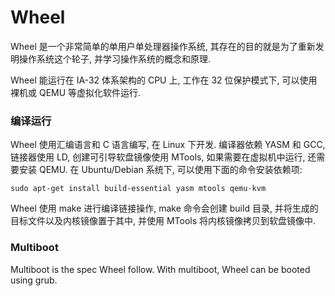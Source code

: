 # Wheel

Wheel 是一个非常简单的单用户单处理器操作系统, 其存在的目的就是为了重新发明操作系统这个轮子, 并学习操作系统的概念和原理.

Wheel 能运行在 IA-32 体系架构的 CPU 上, 工作在 32 位保护模式下, 可以使用裸机或 QEMU 等虚拟化软件运行.

### 编译运行

Wheel 使用汇编语言和 C 语言编写, 在 Linux 下开发. 编译器依赖 YASM 和 GCC, 链接器使用 LD, 创建可引导软盘镜像使用 MTools, 如果需要在虚拟机中运行, 还需要安装 QEMU. 在 Ubuntu/Debian 系统下, 可以使用下面的命令安装依赖项:

~~~
sudo apt-get install build-essential yasm mtools qemu-kvm
~~~

Wheel 使用 make 进行编译链接操作, make 命令会创建 build 目录, 并将生成的目标文件以及内核镜像置于其中, 并使用 MTools 将内核镜像拷贝到软盘镜像中.

### Multiboot

Multiboot is the spec Wheel follow. With multiboot, Wheel can be booted using grub.